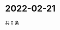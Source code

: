 # 2022-02-21

共 0 条

<!-- BEGIN WEIBO -->
<!-- 最后更新时间 Mon Feb 21 2022 04:14:35 GMT+0800 (China Standard Time) -->

<!-- END WEIBO -->
